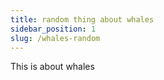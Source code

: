 ```yaml
---
title: random thing about whales
sidebar_position: 1
slug: /whales-random
---
```




This is about whales

